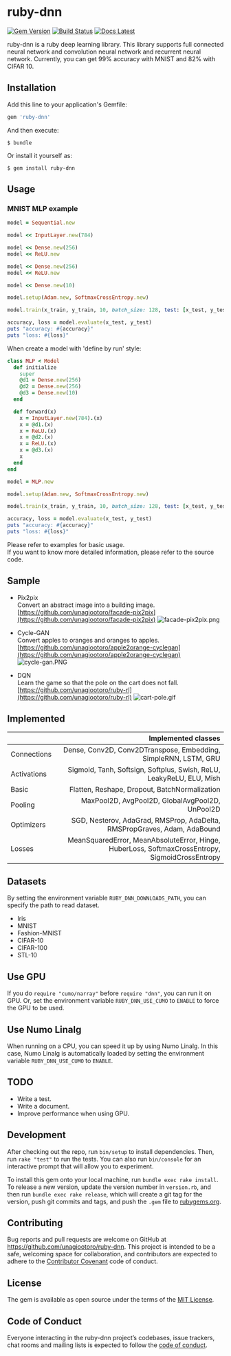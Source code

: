 # ruby-dnn
[![Gem Version](https://badge.fury.io/rb/ruby-dnn.svg)](https://badge.fury.io/rb/ruby-dnn)
[![Build Status](https://travis-ci.org/unagiootoro/ruby-dnn.svg?branch=master)](https://travis-ci.org/unagiootoro/ruby-dnn)
[![Docs Latest](https://img.shields.io/badge/docs-latest-blue.svg)](https://rubydoc.info/gems/ruby-dnn)

ruby-dnn is a ruby deep learning library. This library supports full connected neural network and convolution neural network
and recurrent neural network.
Currently, you can get 99% accuracy with MNIST and 82% with CIFAR 10.

## Installation

Add this line to your application's Gemfile:

```ruby
gem 'ruby-dnn'
```

And then execute:

    $ bundle

Or install it yourself as:

    $ gem install ruby-dnn

## Usage

### MNIST MLP example

```ruby
model = Sequential.new

model << InputLayer.new(784)

model << Dense.new(256)
model << ReLU.new

model << Dense.new(256)
model << ReLU.new

model << Dense.new(10)

model.setup(Adam.new, SoftmaxCrossEntropy.new)

model.train(x_train, y_train, 10, batch_size: 128, test: [x_test, y_test])

accuracy, loss = model.evaluate(x_test, y_test)
puts "accuracy: #{accuracy}"
puts "loss: #{loss}"
```

When create a model with 'define by run' style:  

```ruby
class MLP < Model
  def initialize
    super
    @d1 = Dense.new(256)
    @d2 = Dense.new(256)
    @d3 = Dense.new(10)
  end

  def forward(x)
    x = InputLayer.new(784).(x)
    x = @d1.(x)
    x = ReLU.(x)
    x = @d2.(x)
    x = ReLU.(x)
    x = @d3.(x)
    x
  end
end

model = MLP.new

model.setup(Adam.new, SoftmaxCrossEntropy.new)

model.train(x_train, y_train, 10, batch_size: 128, test: [x_test, y_test])

accuracy, loss = model.evaluate(x_test, y_test)
puts "accuracy: #{accuracy}"
puts "loss: #{loss}"
```

Please refer to examples for basic usage.  
If you want to know more detailed information, please refer to the source code.

## Sample

* Pix2pix  
Convert an abstract image into a building image.  
[https://github.com/unagiootoro/facade-pix2pix](https://github.com/unagiootoro/facade-pix2pix)
![facade-pix2pix.png](img/facade-pix2pix.png)

* Cycle-GAN  
Convert apples to oranges and oranges to apples.  
[https://github.com/unagiootoro/apple2orange-cyclegan](https://github.com/unagiootoro/apple2orange-cyclegan)
![cycle-gan.PNG](img/cycle-gan.PNG)

* DQN  
Learn the game so that the pole on the cart does not fall.  
[https://github.com/unagiootoro/ruby-rl](https://github.com/unagiootoro/ruby-rl)
![cart-pole.gif](img/cart-pole.gif)

## Implemented
|| Implemented classes |
|:-----------|------------:|
| Connections | Dense, Conv2D, Conv2DTranspose, Embedding, SimpleRNN, LSTM, GRU |
| Activations | Sigmoid, Tanh, Softsign, Softplus, Swish, ReLU, LeakyReLU, ELU, Mish |
| Basic | Flatten, Reshape, Dropout, BatchNormalization |
| Pooling | MaxPool2D, AvgPool2D, GlobalAvgPool2D, UnPool2D |
| Optimizers | SGD, Nesterov, AdaGrad, RMSProp, AdaDelta, RMSPropGraves, Adam, AdaBound |
| Losses | MeanSquaredError, MeanAbsoluteError, Hinge, HuberLoss, SoftmaxCrossEntropy, SigmoidCrossEntropy |

## Datasets
By setting the environment variable `RUBY_DNN_DOWNLOADS_PATH`, you can specify the path to read dataset.

* Iris  
* MNIST  
* Fashion-MNIST  
* CIFAR-10  
* CIFAR-100  
* STL-10

## Use GPU
If you do `require "cumo/narray"` before `require "dnn"`, you can run it on GPU.
Or, set the environment variable `RUBY_DNN_USE_CUMO` to `ENABLE` to force the GPU to be used.

## Use Numo Linalg
When running on a CPU, you can speed it up by using Numo Linalg.
In this case, Numo Linalg is automatically loaded by setting the environment variable `RUBY_DNN_USE_CUMO` to `ENABLE`.

## TODO
* Write a test.  
* Write a document.  
* Improve performance when using GPU.  

## Development

After checking out the repo, run `bin/setup` to install dependencies. Then, run `rake "test"` to run the tests. You can also run `bin/console` for an interactive prompt that will allow you to experiment.

To install this gem onto your local machine, run `bundle exec rake install`. To release a new version, update the version number in `version.rb`, and then run `bundle exec rake release`, which will create a git tag for the version, push git commits and tags, and push the `.gem` file to [rubygems.org](https://rubygems.org).

## Contributing

Bug reports and pull requests are welcome on GitHub at https://github.com/unagiootoro/ruby-dnn. This project is intended to be a safe, welcoming space for collaboration, and contributors are expected to adhere to the [Contributor Covenant](http://contributor-covenant.org) code of conduct.

## License

The gem is available as open source under the terms of the [MIT License](https://opensource.org/licenses/MIT).

## Code of Conduct

Everyone interacting in the ruby-dnn project’s codebases, issue trackers, chat rooms and mailing lists is expected to follow the [code of conduct](https://github.com/unagiootoro/ruby-dnn/blob/master/CODE_OF_CONDUCT.md).
